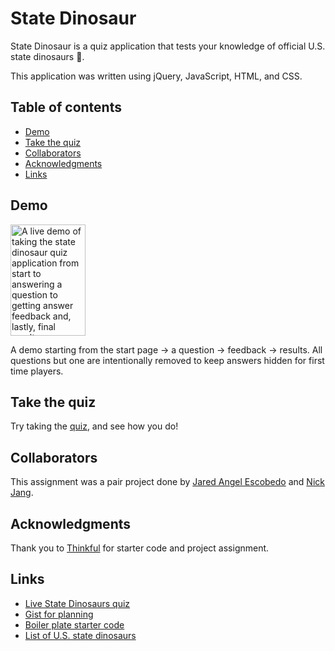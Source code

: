 # State Dinosaur

State Dinosaur is a quiz application that tests your knowledge of 
official U.S. state dinosaurs :sauropod:. 

This application was written using jQuery, JavaScript, HTML, and CSS.

[site]: https://jaredangel.github.io/state-dinosaurs/

## Table of contents

- [Demo](#demo)
- [Take the quiz](#take-the-quiz)
- [Collaborators](#collaborators)
- [Acknowledgments](#acknowledgments)
- [Links](#links)

## Demo

<img src=".images/state-dinosaur-demo" align="center"
     alt="A live demo of taking the state dinosaur quiz application from start to answering a question to getting answer feedback and, lastly, final results." width="120" height="178">

A demo starting from the start page → a question → feedback → results.
All questions but one are intentionally removed to keep answers hidden
for first time players.

## Take the quiz

Try taking the [quiz][site], and see how you do!

## Collaborators

This assignment was a pair project done by [Jared Angel Escobedo](https://github.com/JaredAngel) and [Nick Jang](https://github.com/nickjang).

## Acknowledgments

Thank you to [Thinkful](https://thinkful.com/) for starter code and project assignment.

## Links

* [Live State Dinosaurs quiz][site]
* [Gist for planning](https://gist.github.com/nickjang/c4dd9105c45827e865e2ac7ae4a9402d)
* [Boiler plate starter code](https://github.com/thinkful-ei-shark/quiz-app-boilerplate)
* [List of U.S. state dinosaurs](https://en.wikipedia.org/wiki/List_of_U.S._state_dinosaurs)